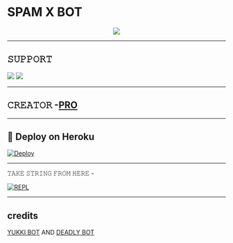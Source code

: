 # SPAM X BOT

<p align="center">
  <img src="https://telegra.ph/file/f587ba4e63d33c5c85150.jpg">
</p>

-------------------------------------------------

## 𝚂𝚄𝙿𝙿𝙾𝚁𝚃 
                          
<a href="https://t.me/SPAMX_CHAT"><img src="https://img.shields.io/badge/Join-SUPPORT%20GROUP-red.svg?logo=Telegram"></a>
<a href="https://t.me/SPAMX_SUPPORT"><img src="https://img.shields.io/badge/Join-SUPPORT%20CHANNEL-red.svg?logo=Telegram"></a>

-------------------------------------------------

## 𝙲𝚁𝙴𝙰𝚃𝙾𝚁 -[PRO](https://t.me/LEGENDJATTRAVI1)

-------------------------------------------------

## 🚀 Deploy on Heroku 
[![Deploy](https://www.herokucdn.com/deploy/button.svg)](https://dashboard.heroku.com/new?template=https%3A%2F%2Fgithub.com%2Fsameerpanthi%2FSPAM-X-BOT)

------------------------------------------------

𝚃𝙰𝙺𝙴 𝚂𝚃𝚁𝙸𝙽𝙶 𝙵𝚁𝙾𝙼 𝙷𝙴𝚁𝙴 - 

[![REPL](https://repl.it/badge/github/spandey112/SensibleUserbot)](https://replit.com/@sameerpanthi/DEADLY-FIGHTERS-BOT#main.py)
    
-------------------------------------------------

## credits 

[YUKKI BOT](https://github.com/YukkiBot/YukkiMultiSpamBot) AND
[DEADLY BOT](https://github.com/sameerpanthi/DEADLY-OP-BOT)
